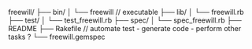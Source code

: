 freewill/
├── bin/
│   └── freewill // executable
├── lib/
│   └── freewill.rb
├── test/
│   └── test_freewill.rb
├── spec/
│   └── spec_freewill.rb
├── README
├── Rakefile // automate test - generate code - perform other tasks ?
└── freewill.gemspec
